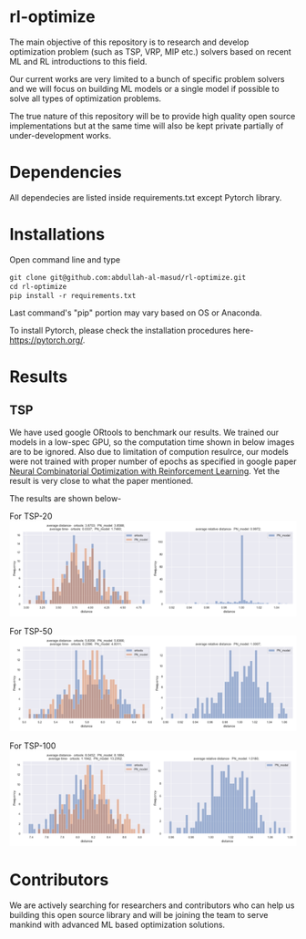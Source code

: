# rl-optimize

The main objective of this repository is to research and develop optimization problem (such as TSP, VRP, MIP etc.) solvers based on recent ML and RL introductions to this field. 

Our current works are very limited to a bunch of specific problem solvers and we will focus on building ML models or a single model if possible to solve all types of optimization problems.

The true nature of this repository will be to provide high quality open source implementations but at the same time will also be kept private partially of under-development works.


# Dependencies

All dependecies are listed inside requirements.txt except Pytorch library.


# Installations

Open command line and type
```
git clone git@github.com:abdullah-al-masud/rl-optimize.git
cd rl-optimize
pip install -r requirements.txt
```

Last command's "pip" portion may vary based on OS or Anaconda.

To install Pytorch, please check the installation procedures here- https://pytorch.org/.


# Results

## TSP

We have used google ORtools to benchmark our results. We trained our models in a low-spec GPU, so the computation time shown in below images are to be ignored. Also due to limitation of compution resulrce, our models were not trained with proper number of epochs as specified in google paper [Neural Combinatorial Optimization with Reinforcement Learning](https://arxiv.org/abs/1611.09940). Yet the result is very close to what the paper mentioned.

The results are shown below-

For TSP-20
![](results/TSP/score_tsp20.png)

For TSP-50
![](results/TSP/score_tsp50.png)

For TSP-100
![](results/TSP/score_tsp100.png)


# Contributors

We are actively searching for researchers and contributors who can help us building this open source library and will be joining the team to serve mankind with advanced ML based optimization solutions.
